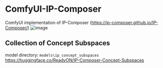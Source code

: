 # ComfyUI-IP-Composer
ComfyUI implementation of IP-Composer (https://ip-composer.github.io/IP-Composer/)
![image](https://github.com/user-attachments/assets/21752669-f940-42a4-a498-b0909f6739e2)

## Collection of Concept Subspaces
model directory: `models\ip_concept_subspaces`  
https://huggingface.co/ReadyON/IP-Composer-Concept-Subspaces
